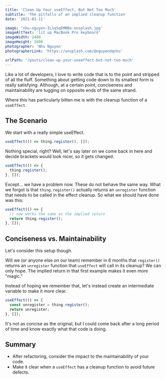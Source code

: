 ```yaml
---
title: 'Clean Up Your useEffect, But Not Too Much'
subtitle: 'The pitfalls of an implied cleanup function'
date: '2021-01-11'

image: 'nhu-nguyen-IL1qSqEMNBo-unsplash.jpg'
imageAltText: 'lit up MacBook Pro keyboard'
imageWidth: 2400
imageHeight: 1600
photographer: 'Nhu Nguyen'
photographerLink: 'https://unsplash.com/@nguyendqnhu'

urlPath: '/posts/clean-up-your-useeffect-but-not-too-much'
---
```


Like a lot of developers, I love to write code that is to the point
and stripped of all the fluff. Something about getting code down to
its smallest form is really satisfying. Although, at a certain
point, conciseness and maintainability are tugging on opposite ends
of the same strand.

Where this has particularly bitten me is with the cleanup function of
a `useEffect`.

## The Scenario

We start with a really simple useEffect.

```javascript
useEffect(() => thing.register(), []);
```

Nothing special, right? Well, let's say later on we come back in
here and decide brackets would look nicer, so it gets changed.

```javascript
useEffect(() => {
  thing.register();
}, []);
```

Except... we have a problem now. These do not behave the same way.
What we forgot is that `thing.register()` actually returns an
`unregister` function that needs to be called in the effect cleanup.
So what we should have done was this:

```javascript
useEffect(() => {
  // now works the same as the implied return
  return thing.register();
}, []);
```

## Conciseness vs. Maintainability

Let's consider this setup though.

Will we (or anyone else on our team) remember in 6 months that
`register()` returns an `unregister` function that `useEffect` will
call in its cleanup? We can only hope. The implied return in that
first example makes it even more "magic."

Instead of hoping we remember that, let's instead create an
intermediate variable to make it more clear.

```javascript
useEffect(() => {
  const unregister = thing.register();
  return unregister;
}, []);
```

It's not as concise as the original, but I could come back after a
long period of time and know exactly what that code is doing.

## Summary

- After refactoring, consider the impact to the maintainability of
  your code.
- Make it clear when a `useEffect` has a cleanup function to avoid
  future defects.
